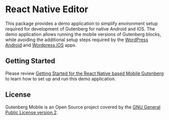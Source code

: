 # React Native Editor

This package provides a demo application to simplify environment setup required for development of Gutenberg for native Android and iOS. The demo application allows running the mobile versions of Gutenberg blocks, while avoiding the additional setup steps required by the [WordPress Android](https://github.com/wordpress-mobile/WordPress-Android) and [Wordpress iOS](https://github.com/wordpress-mobile/WordPress-iOS) apps.

## Getting Started

Please review [Getting Started for the React Native based Mobile Gutenberg](/docs/contributors/getting-started-native-mobile.md) to learn how to set up and run this demo application.

## License

Gutenberg Mobile is an Open Source project covered by the [GNU General Public License version 2](LICENSE).
